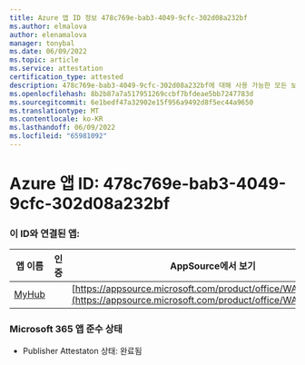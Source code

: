 ```yaml
---
title: Azure 앱 ID 정보 478c769e-bab3-4049-9cfc-302d08a232bf
ms.author: elmalova
author: elenamalova
manager: tonybal
ms.date: 06/09/2022
ms.topic: article
ms.service: attestation
certification_type: attested
description: 478c769e-bab3-4049-9cfc-302d08a232bf에 대해 사용 가능한 모든 보안 및 규정 준수 정보입니다.
ms.openlocfilehash: 8b2b87a7a517951269ccbf7bfdeae5bb7247783d
ms.sourcegitcommit: 6e1bedf47a32902e15f956a9492d8f5ec44a9650
ms.translationtype: MT
ms.contentlocale: ko-KR
ms.lasthandoff: 06/09/2022
ms.locfileid: "65981092"
---
```

# <a name="azure-app-id-478c769e-bab3-4049-9cfc-302d08a232bf"></a>Azure 앱 ID: 478c769e-bab3-4049-9cfc-302d08a232bf


### <a name="apps-associated-with-this-id"></a>이 ID와 연결된 앱:
| **앱 이름** | **인증** | **AppSource에서 보기** |
|--------------|---------------|-----------------------|
| [MyHub](../forward/WA200000726.md) |  | [https://appsource.microsoft.com/product/office/WA200000726](https://appsource.microsoft.com/product/office/WA200000726) |

### <a name="microsoft-365-app-compliance-status"></a>Microsoft 365 앱 준수 상태
- Publisher Attestaton 상태: 완료됨
